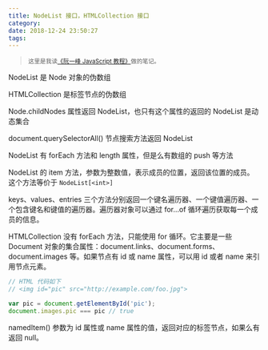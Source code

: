 ```yaml
---
title: NodeList 接口，HTMLCollection 接口
category:
date: 2018-12-24 23:50:27
tags:
---
```


> <sup>这里是我读[《阮一峰 JavaScript 教程》](https://wangdoc.com/javascript/)做的笔记。</sup>

NodeList 是 Node 对象的伪数组

HTMLCollection 是标签节点的伪数组

Node.childNodes 属性返回 NodeList，也只有这个属性的返回的 NodeList 是动态集合

document.querySelectorAll() 节点搜索方法返回 NodeList

NodeList 有 forEach 方法和 length 属性，但是么有数组的 push 等方法

NodeList 的 item 方法，参数为整数值，表示成员的位置，返回该位置的成员。这个方法等价于 `NodeList[<int>]`

keys、values、entries 三个方法分别返回一个键名遍历器、一个键值遍历器、一个包含键名和键值的遍历器。遍历器对象可以通过 for...of 循环遍历获取每一个成员的信息。

HTMLCollection 没有 forEach 方法，只能使用 for 循环。它主要是一些 Document 对象的集合属性：document.links、document.forms、document.images 等。如果节点有 id 或 name 属性，可以用 id 或者 name 来引用节点元素。

```js
// HTML 代码如下
// <img id="pic" src="http://example.com/foo.jpg">

var pic = document.getElementById('pic');
document.images.pic === pic // true
```

namedItem() 参数为 id 属性或 name 属性的值，返回对应的标签节点，如果么有返回 null。